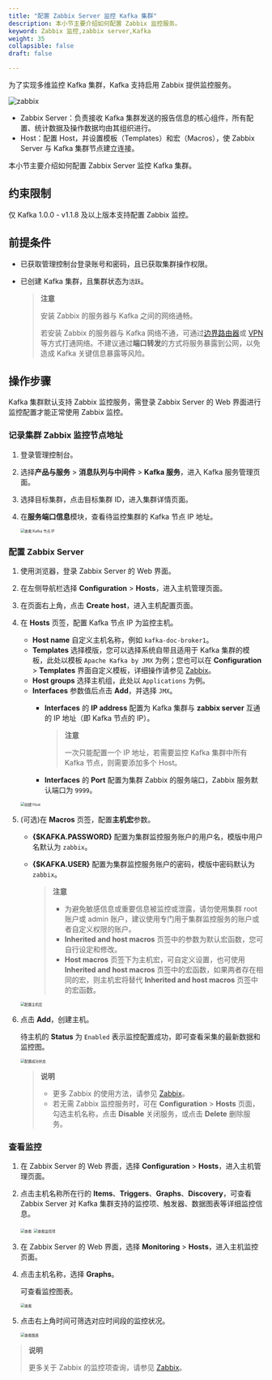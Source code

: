 ```yaml
---
title: "配置 Zabbix Server 监控 Kafka 集群"
description: 本小节主要介绍如何配置 Zabbix 监控服务。 
keyword: Zabbix 监控,zabbix server,Kafka
weight: 35
collapsible: false
draft: false

---
```


为了实现多维监控 Kafka 集群，Kafka 支持启用 Zabbix 提供监控服务。

<img src="../../_images/zabbix_arh_kafka.png" alt="zabbix" style="zoom:100%;" />

* Zabbix Server：负责接收 Kafka 集群发送的报告信息的核心组件，所有配置、统计数据及操作数据均由其组织进行。
* Host：配置 Host，并设置模板（Templates）和宏（Macros），使 Zabbix Server 与 Kafka 集群节点建立连接。

本小节主要介绍如何配置 Zabbix Server 监控 Kafka 集群。

## 约束限制

仅 Kafka 1.0.0 - v1.1.8 及以上版本支持配置 Zabbix 监控。

## 前提条件

- 已获取管理控制台登录账号和密码，且已获取集群操作权限。
- 已创建 Kafka 集群，且集群状态为`活跃`。

  > **注意**
  >
  > 安装 Zabbix 的服务器与 Kafka 之间的网络通畅。
  >
  > 若安装 Zabbix 的服务器与 Kafka 网络不通，可通过[边界路由器](/network/border_router/)或 [VPN](/network/vpc/manual/vpn/) 等方式打通网络。不建议通过**端口转发**的方式将服务暴露到公网，以免造成 Kafka 关键信息暴露等风险。

## 操作步骤

Kafka 集群默认支持 Zabbix 监控服务，需登录 Zabbix Server 的 Web 界面进行监控配置才能正常使用 Zabbix 监控。

### 记录集群 Zabbix 监控节点地址

1. 登录管理控制台。
2. 选择**产品与服务** > **消息队列与中间件** > **Kafka 服务**，进入 Kafka 服务管理页面。
3. 选择目标集群，点击目标集群 ID，进入集群详情页面。  
4. 在**服务端口信息**模块，查看待监控集群的 Kafka 节点 IP 地址。

   <img src="../../_images/zabbix_kafka_ip.png" alt="查看 Kafka 节点 IP" style="zoom:50%;" />

### 配置 Zabbix Server

1. 使用浏览器，登录 Zabbix Server 的 Web 界面。
2. 在左侧导航栏选择 **Configuration** > **Hosts**，进入主机管理页面。
3. 在页面右上角，点击 **Create host**，进入主机配置页面。
4. 在 **Hosts** 页签，配置 Kafka 节点 IP 为监控主机。

   * **Host name** 自定义主机名称，例如 `kafka-doc-broker1`。
   * **Templates** 选择模版，您可以选择系统自带且适用于 Kafka 集群的模板，此处以模板 `Apache Kafka by JMX` 为例；您也可以在 **Configuration** > **Templates** 界面自定义模板，详细操作请参见 [Zabbix](https://www.zabbix.com/documentation/6.0/zh/manual/config/templates/template)。
   * **Host groups** 选择主机组，此处以 `Applications` 为例。
   * **Interfaces** 参数值后点击 **Add**，并选择 `JMX`。
     * **Interfaces** 的 **IP address** 配置为 Kafka 集群与 **zabbix server** 互通的 IP 地址（即 Kafka 节点的 IP）。

         >**注意**
         >
         > 一次只能配置一个 IP 地址，若需要监控 Kafka 集群中所有 Kafka 节点，则需要添加多个 Host。

     * **Interfaces** 的 **Port** 配置为集群 Zabbix 的服务端口，Zabbix 服务默认端口为 `9999`。

   <img src="../../_images/zabbix_kafka_create_host01.png" alt="创建 Host" style="zoom:50%;" />

5. (可选)在 **Macros** 页签，配置**主机宏**参数。

   * **{$KAFKA.PASSWORD}** 配置为集群监控服务账户的用户名，模版中用户名默认为 `zabbix`。
   * **{$KAFKA.USER}** 配置为集群监控服务账户的密码，模版中密码默认为 `zabbix`。

     >**注意**
     >
     >* 为避免敏感信息或重要信息被监控或泄露，请勿使用集群 root 账户或 admin 账户，建议使用专门用于集群监控服务的账户或者自定义权限的账户。
     >* **Inherited and host macros** 页签中的参数为默认宏函数，您可自行设定和修改。
     >* **Host macros** 页签下为主机宏，可自定义设置，也可使用 **Inherited and host macros** 页签中的宏函数，如果两者存在相同的宏，则主机宏将替代 **Inherited and host macros** 页签中的宏函数。

   <img src="../../_images/zabbix_rabbitmq_create_host02.png" alt="配置主机宏" style="zoom:50%;" />

6. 点击 **Add**，创建主机。

   待主机的 **Status** 为 `Enabled` 表示监控配置成功，即可查看采集的最新数据和监控图。

   <img src="../../_images/zabbix_status.png" alt="配置成功状态" style="zoom:50%;" />

   > **说明**
   >
   > * 更多 Zabbix 的使用方法，请参见 [Zabbix](https://www.zabbix.com/documentation/6.0/zh)。
   > * 若无需 Zabbix 监控服务时，可在 **Configuration** > **Hosts** 页面，勾选主机名称，点击 **Disable** 关闭服务，或点击 **Delete** 删除服务。

### 查看监控

1. 在 Zabbix Server 的 Web 界面，选择 **Configuration** > **Hosts**，进入主机管理页面。
2. 点击主机名称所在行的 **Items**、**Triggers**、**Graphs**、**Discovery**，可查看 Zabbix Server 对 Kafka 集群支持的监控项、触发器、数据图表等详细监控信息。

   <img src="../../_images/zabbix_items.png" alt="查看" style="zoom:50%;" />

   <img src="../../_images/zabbix_items_detail.png" alt="查看监控项" style="zoom:50%;" />

3. 在 Zabbix Server 的 Web 界面，选择 **Monitoring** > **Hosts**，进入主机监控页面。
4. 点击主机名称，选择 **Graphs**。

   可查看监控图表。

   <img src="../../_images/zabbix_graphs.png" alt="查看" style="zoom:50%;" />

5. 点击右上角时间可筛选对应时间段的监控状况。

   <img src="../../_images/zabbix_graphs01.png" alt="查看图表" style="zoom:50%;" />

>**说明**
>
>更多关于 Zabbix 的监控项查询，请参见 [Zabbix](https://www.zabbix.com/documentation/6.0/zh)。
